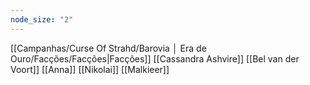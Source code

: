 ```yaml
---
node_size: "2"
---
```

[[Campanhas/Curse Of Strahd/Barovia │ Era de Ouro/Facções/Facções|Facções]]
[[Cassandra Ashvire]]
[[Bel van der Voort]]
[[Anna]]
[[Nikolai]]
[[Malkieer]]

